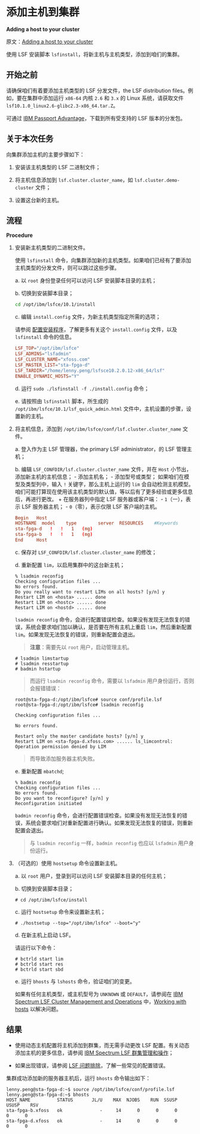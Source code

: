 # 添加主机到集群

**Adding a host to your cluster**

原文：[Adding a host to your cluster](https://www.ibm.com/docs/en/spectrum-lsf/10.1.0?topic=queues-adding-host-your-cluster)

使用 LSF 安装脚本 `lsfinstall`，将新主机与主机类型，添加到咱们的集群。


## 开始之前

请确保咱们有着要添加主机类型的 LSF 分发文件，the LSF distribution files。例如，要在集群中添加运行 `x86-64` 内核 `2.6` 和 `3.x` 的 Linux 系统，请获取文件 `lsf10.1.0_linux2.6-glibc2.3-x86_64.tar.Z`。

可通过 [IBM Passport Advantage](http://www.ibm.com/software/howtobuy/passportadvantage/pao_customers.htm)，下载到所有受支持的 LSF 版本的分发包。


## 关于本次任务

向集群添加主机的主要步骤如下：

1. 安装该主机类型的 LSF 二进制文件；

2. 将主机信息添加到 `lsf.cluster.cluster_name`，如 `lsf.cluster.demo-cluster` 文件；

3. 设置这台新的主机。

## 流程

**Procedure**

1. 安装新主机类型的二进制文件。


    使用 `lsfinstall` 命令，向集群添加新的主机类型。如果咱们已经有了要添加主机类型的分发文件，则可以跳过这些步骤。

    a. 以 `root` 身份登录任何可以访问 LSF 安装脚本目录的主机；

    b. 切换到安装脚本目录；

    ```sh
    cd /opt/ibm/lsfce/10.1/install
    ```


    c. 编辑 `install.config` 文件，为新主机类型指定所需的选项；

    请参阅 [配置安装程序](../flexing_your_arm_muscle/lsf_install.md#配置安装程序)，了解更多有关这个 `install.config` 文件，以及 `lsfinstall` 命令的信息。


    ```conf
    LSF_TOP="/opt/ibm/lsfce"
    LSF_ADMINS="lsfadmin"
    LSF_CLUSTER_NAME="xfoss.com"
    LSF_MASTER_LIST="sta-fpga-d"
    LSF_TARDIR="/home/lenny.peng/lsfsce10.2.0.12-x86_64/lsf"
    ENABLE_DYNAMIC_HOSTS="Y"
    ```


    d. 运行 `sudo ./lsfinstall -f ./install.config` 命令；

    e. 请按照由 `lsfinstall` 脚本，所生成的 `/opt/ibm/lsfce/10.1/lsf_quick_admin.html` 文件中，主机设置的步骤，设置新的主机。


2. 将主机信息，添加到 `/opt/ibm/lsfce/conf/lsf.cluster.cluster_name` 文件。

    a. 登入作为主 LSF 管理器，the primary LSF administrator，的 LSF 管理主机；

    b. 编辑 `LSF_CONFDIR/lsf.cluster.cluster_name` 文件，并在 `Host` 小节出，添加新主机的主机信息；
        - 添加主机名；
        - 添加型号或类型；
            如果咱们在模型及类型列中，输入 `!` 关键字，那么主机上运行的 `lim` 会自动检测主机模型。
            咱们可能打算现在使用该主机类型的默认值，等以后有了更多经验或更多信息后，再进行更改。
        + 在服务器列中指定 LSF 服务器或客户端：
            - `1`（一），表示 LSF 服务器主机；
            - `0`（零），表示仅限 LSF 客户端的主机。

    ```conf
    Begin   Host
    HOSTNAME  model    type        server  RESOURCES    #Keywords
    sta-fpga-d   !   !   1   (mg)
    sta-fpga-b   !   !   1   (mg)
    End     Host
    ```

    c. 保存对 `LSF_CONFDIR/lsf.cluster.cluster_name` 的修改；

    d. 重新配置 `lim`，以启用集群中的这台新主机；

    ```console
    % lsadmin reconfig
    Checking configuration files ...
    No errors found.
    Do you really want to restart LIMs on all hosts? [y/n] y
    Restart LIM on <hosta> ...... done
    Restart LIM on <hostc> ...... done
    Restart LIM on <hostd> ...... done
    ```

    `lsadmin reconfig` 命令，会进行配置错误检查。如果没有发现无法恢复的错误，系统会要求咱们加以确认，是否要在所有主机上重启 `lim`，然后重新配置 `lim`。如果发现无法恢复的错误，则重新配置会退出。

    > **注意**：需要先以 `root` 用户，启动管理主机。
    >
    ```console
    # lsadmin limstartup
    # lsadmin resstartup
    # badmin hstartup
    ```
    > 而运行 `lsadmin reconfig` 命令，需要以 `lsfadmin` 用户身份运行，否则会报错错误：

    ```console
    root@sta-fpga-d:/opt/ibm/lsfce# source conf/profile.lsf
    root@sta-fpga-d:/opt/ibm/lsfce# lsadmin reconfig

    Checking configuration files ...

    No errors found.

    Restart only the master candidate hosts? [y/n] y
    Restart LIM on <sta-fpga-d.xfoss.com> ...... ls_limcontrol: Operation permission denied by LIM
    ```

    > 而导致添加服务器主机失败。


    e. 重新配置 `mbatchd`;

    ```console
    % badmin reconfig
    Checking configuration files ...
    No errors found.
    Do you want to reconfigure? [y/n] y
    Reconfiguration initiated
    ```

    `badmin reconfig` 命令，会进行配置错误检查。如果没有发现无法恢复的错误，系统会要求咱们对重新配置进行确认。如果发现无法恢复的错误，则重新配置会退出。

    > 与 `lsadmin reconfig` 一样，`badmin reconfig` 也应以 `lsfadmin` 用户身份运行。


3. （可选的）使用 `hostsetup` 命令设置新主机。

    a. 以 `root` 用户，登录到可以访问 LSF 安装脚本目录的任何主机；

    b. 切换到安装脚本目录；

    ```console
    # cd /opt/ibm/lsfce/install
    ```

    c. 运行 `hostsetup` 命令来设置新主机；

    ```console
    # ./hostsetup --top="/opt/ibm/lsfce" --boot="y"
    ```

    d. 在新主机上启动 LSF。

    请运行以下命令：

    ```console
    # bctrld start lim
    # bctrld start res
    # bctrld start sbd
    ```

    e. 运行 `bhosts` 与 `lshosts` 命令，验证咱们的变更。

    如果有任何主机类型，或主机型号为 `UNKNOWN` 或 `DEFAULT`，请参阅在 [IBM Spectrum LSF Cluster Management and Operations](https://www.ibm.com/docs/en/SSWRJV_10.1.0/lsf_welcome/lsf_kc_cluster_ops.html) 中，[Working with hosts](https://www.ibm.com/docs/en/SSWRJV_10.1.0/lsf_admin/chap_hosts_working_with.html) 以解决问题。

## 结果

- 使用动态主机配置将主机添加到群集，而无需手动更改 LSF 配置。有关动态添加主机的更多信息，请参阅 [IBM Spectrum LSF 群集管理和操作](https://www.ibm.com/docs/en/SSWRJV_10.1.0/lsf_welcome/lsf_kc_cluster_ops.html)；

- 如果出现错误，请参阅 [LSF 问题排除](https://www.ibm.com/docs/en/SSWRJV_10.1.0/lsf_admin/chap_troubleshooting_lsf.html#v3523448)，了解一些常见的配置错误。


集群成功添加新的服务器主机后，运行 `bhosts` 命令输出如下：

```console
lenny.peng@sta-fpga-d:~$ source /opt/ibm/lsfce/conf/profile.lsf
lenny.peng@sta-fpga-d:~$ bhosts
HOST_NAME          STATUS       JL/U    MAX  NJOBS    RUN  SSUSP  USUSP    RSV
sta-fpga-b.xfoss   ok              -     14      0      0      0      0      0
sta-fpga-d.xfoss   ok              -     14      0      0      0      0      0
```
